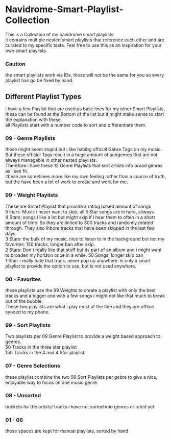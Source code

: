 # Navidrome-Smart-Playlist-Collection
This is a Collection of my navidrome smart playlists  
it contains multiple nested smart playlists that reference each other and are curated to my specific taste. Feel free to use this as an inspiration for your own smart playlists.
### Caution
the smart playlists work via IDs, those will not be the same for you so every playlist has go be fixed by hand.

## Different Playlist Types
i have a few Playlist that are used as base lines for my other Smart Playlists, these can be found at the Bottom of the list but it might make sense to start the explanation with these.  
all Playlists start with a number code to sort and differentiate them.


### 09 - Genre Playlists
these might seem stupid but i like habibg official Gebre Tags on my music. But these official Tags result in a huge amount of subgenres that are not always managable in other nested playlists.   
Therefore i have these 12 Genre Playlists that sort artists into broad genres as i see fit.   
ithese are sometimes more like my own feeling rather than a source of truth, but the have been a lot of work to create and work for me.

### 99 - Weight Playlists
These are Smart Playlist that provide a ratibg based amount of songs  
5 stars: Music i never want to skip, all 5 Star songs are in here, allways  
4 Stars: songs i like a lot but might skip if i hear them to often in a short amount of time. So they are linited to 300 tracks and randomly rotated through. They also ihbore tracks that have been skipped in the last few days.  
3 Stars: the bulk of my music. nice to listen to in the background but not my favorites. 150 tracks, longer ban after skip.  
2 Stars: Don't really like that stuff but its part of an album and i might want to broaden my horizon once in a while. 50 Songs, longer skip ban  
1 Star: i really hate that track. never pop up anywhere. is only a smart playlist to provide the option to use, but is not used anywhere.

### 00 - Favorites
these playlists use the 99 Weights to create a playlist with only the best tracks and a bigger one with a few songs i might not like that much to break out of the bubble.  
These two playlists are what i play most of the tine and they are offline synced to my phone.

### 99 - Sort Playlists
Two playlists per 09 Genre Playlist to provide a weight based approach to genres.  
50 Tracks in the three star playlist  
150 Tracks in the 4 and 4 Star playlist

### 07 - Genre Selections
these playlist combine the two 99 Sort Playlists per gebre to give a nice, enjoyable way to focus on one music genre.

### 08 - Unsorted
buckets for the artists/ tracks i have not sorted into genres or rated yet.

### 01 - 06
these spaces are kept for manual playlists, sorted by hand
